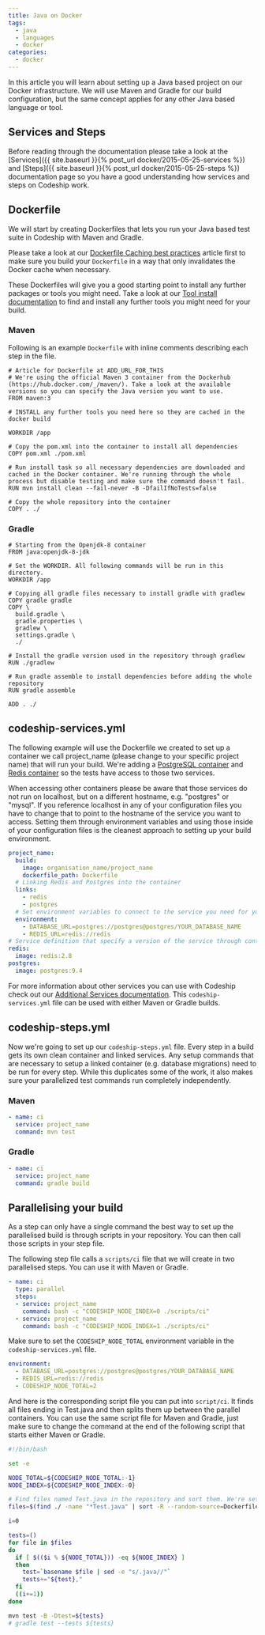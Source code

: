 ```yaml
---
title: Java on Docker
tags:
  - java
  - languages
  - docker
categories:
  - docker
---
```

In this article you will learn about setting up a Java based project on our Docker infrastructure.
We will use Maven and Gradle for our build configuration, but the same concept applies
for any other Java based language or tool.

## Services and Steps
Before reading through the documentation please take a look at the [Services]({{ site.baseurl }}{% post_url docker/2015-05-25-services %}) and [Steps]({{ site.baseurl }}{% post_url docker/2015-05-25-steps %}) documentation page so you have a good understanding how services and steps on Codeship work.

## Dockerfile
We will start by creating Dockerfiles that lets you run your Java based test suite in Codeship with Maven and Gradle.

Please take a look at our [Dockerfile Caching best practices]() article first to make sure you build your `Dockerfile` in a way that only invalidates the Docker cache when necessary.

These Dockerfiles will give you a good starting point to install any further packages or tools you might need. Take a look at our [Tool install documentation]() to find and install any further tools you might need for your build.

### Maven

Following is an example `Dockerfile` with inline comments describing each step in the file.

```
# Article for Dockerfile at ADD_URL_FOR_THIS
# We're using the official Maven 3 container from the Dockerhub (https://hub.docker.com/_/maven/). Take a look at the available versions so you can specify the Java version you want to use.
FROM maven:3

# INSTALL any further tools you need here so they are cached in the docker build

WORKDIR /app

# Copy the pom.xml into the container to install all dependencies
COPY pom.xml ./pom.xml

# Run install task so all necessary dependencies are downloaded and cached in the Docker container. We're running through the whole process but disable testing and make sure the command doesn't fail.
RUN mvn install clean --fail-never -B -DfailIfNoTests=false

# Copy the whole repository into the container
COPY . ./
```

### Gradle

```
# Starting from the Openjdk-8 container
FROM java:openjdk-8-jdk

# Set the WORKDIR. All following commands will be run in this directory.
WORKDIR /app

# Copying all gradle files necessary to install gradle with gradlew
COPY gradle gradle
COPY \
  build.gradle \
  gradle.properties \
  gradlew \
  settings.gradle \
  ./

# Install the gradle version used in the repository through gradlew
RUN ./gradlew

# Run gradle assemble to install dependencies before adding the whole repository
RUN gradle assemble

ADD . ./
```

## codeship-services.yml

The following example will use the Dockerfile we created to set up a container we call project_name (please change to your specific project name) that will run your build. We're adding a [PostgreSQL container](https://hub.docker.com/_/postgres/) and [Redis container](https://hub.docker.com/_/redis/) so the tests have access to those two services.

When accessing other containers please be aware that those services do not run on localhost, but on a different hostname, e.g. "postgres" or "mysql". If you reference localhost in any of your configuration files you have to change that to point to the hostname of the service you want to access. Setting them through environment variables and using those inside of your configuration files is the cleanest approach to setting up your build environment.

```yaml
project_name:
  build:
    image: organisation_name/project_name
    dockerfile_path: Dockerfile
  # Linking Redis and Postgres into the container
  links:
    - redis
    - postgres
  # Set environment variables to connect to the service you need for your build. Those environment variables can overwrite settings from your configuration files if configured. Make sure that your environment variables and configuration files work work together as expected.
  environment:
    - DATABASE_URL=postgres://postgres@postgres/YOUR_DATABASE_NAME
    - REDIS_URL=redis://redis
# Service definition that specify a version of the service through container tags
redis:
  image: redis:2.8
postgres:
  image: postgres:9.4
```

For more information about other services you can use with Codeship check out our [Additional Services documentation](). This `codeship-services.yml` file can be used with either Maven or Gradle builds.

## codeship-steps.yml

Now we're going to set up our `codeship-steps.yml` file. Every step in a build gets its own clean container and linked services. Any setup commands that are necessary to setup a linked container (e.g. database migrations) need to be run for every step. While this duplicates some of the work, it also makes sure your parallelized test commands run completely independently.

### Maven

```yaml
- name: ci
  service: project_name
  command: mvn test
```

### Gradle

```yaml
- name: ci
  service: project_name
  command: gradle build
```

## Parallelising your build

As a step can only have a single command the best way to set up the parallelised build is through scripts in your repository. You can then call those scripts in your step file.

The following step file calls a `scripts/ci` file that we will create in two parallelised steps. You can use it with Maven or Gradle.

```yaml
- name: ci
  type: parallel
  steps:
  - service: project_name
    command: bash -c "CODESHIP_NODE_INDEX=0 ./scripts/ci"
  - service: project_name
    command: bash -c "CODESHIP_NODE_INDEX=1 ./scripts/ci"
```

Make sure to set the `CODESHIP_NODE_TOTAL` environment variable in the `codeship-services.yml` file.

```yaml
environment:
  - DATABASE_URL=postgres://postgres@postgres/YOUR_DATABASE_NAME
  - REDIS_URL=redis://redis
  - CODESHIP_NODE_TOTAL=2
```

And here is the corresponding script file you can put into `script/ci`. It finds all files ending in Test.java and then splits them up between the parallel containers. You can use the same script file for Maven and Gradle, just make sure to change the command at the end of the following script that starts either Maven or Gradle.

```bash
#!/bin/bash

set -e

NODE_TOTAL=${CODESHIP_NODE_TOTAL:-1}
NODE_INDEX=${CODESHIP_NODE_INDEX:-0}

# Find files named Test.java in the repository and sort them. We're setting the Dockerfile as the randomisation source so the randomisation is repeatable. You can add any file instead of Dockerfile.
files=$(find ./ -name "*Test.java" | sort -R --random-source=Dockerfile)

i=0

tests=()
for file in $files
do
  if [ $(($i % ${NODE_TOTAL})) -eq ${NODE_INDEX} ]
  then
    test=`basename $file | sed -e "s/.java//"`
    tests+="${test},"
  fi
  ((i+=1))
done

mvn test -B -Dtest=${tests}
# gradle test --tests ${tests}
```
